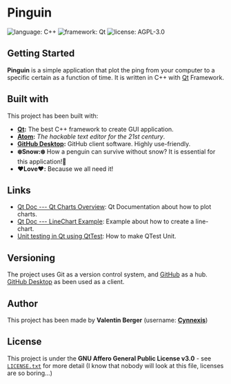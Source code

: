 # Pinguin #

![language: C++][badge-language] ![framework: Qt][badge-framework] ![license: AGPL-3.0][badge-license]

## Getting Started ##

**Pinguin** is a simple application that plot the ping from your computer to a specific certain as a function of time. It is written in C++ with [Qt](https://www.qt.io/) Framework.

## Built with ##
This project has been built with:

* **[Qt](https://www.qt.io/):** The best C++ framework to create GUI application.
* **[Atom](https://atom.io/):** *The hackable text editor for the 21st century*.
* **[GitHub Desktop](https://desktop.github.com/):** GitHub client software. Highly use-friendly.
* **❄️Snow:❄️** How a penguin can survive without snow? It is essential for this application!🐧
* **❤️Love❤️:** Because we all need it!

## Links ##
* [Qt Doc --- Qt Charts Overview](https://doc.qt.io/qt-5.11/qtcharts-overview.html#line-and-spline-charts): Qt Documentation about how to plot charts.
* [Qt Doc --- LineChart Example](https://doc.qt.io/qt-5.11/qtcharts-linechart-example.html): Example about how to create a line-chart.
* [Unit testing in Qt using QtTest](http://xilexio.org/?p=125): How to make QTest Unit.

## Versioning ##
The project uses Git as a version control system, and [GitHub](https://github.com/) as a hub. [GitHub Desktop](https://desktop.github.com/) as been used as a client.

## Author ##
This project has been made by **Valentin Berger** (username: **[Cynnexis](https://github.com/Cynnexis/)**)

## License ##
This project is under the **GNU Affero General Public License v3.0** - see [`LICENSE.txt`](https://github.com/Cynnexis/Pinguin/blob/master/LICENSE.txt) for more detail (I know that nobody will look at this file, licenses are so boring...)

[badge-language]: https://img.shields.io/badge/language-C++-purple.svg?longCache=true&style=flat
[badge-framework]: https://img.shields.io/badge/framework-Qt-green.svg?longCache=true&style=flat
[badge-license]: https://img.shields.io/badge/license-AGPL--3.0-yellow.svg?longCache=true&style=flat
